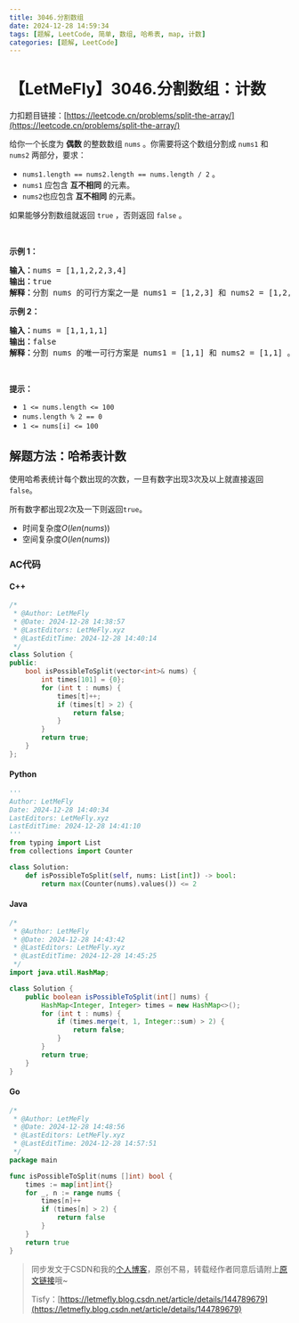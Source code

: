 ```yaml
---
title: 3046.分割数组
date: 2024-12-28 14:59:34
tags: [题解, LeetCode, 简单, 数组, 哈希表, map, 计数]
categories: [题解, LeetCode]
---
```


# 【LetMeFly】3046.分割数组：计数

力扣题目链接：[https://leetcode.cn/problems/split-the-array/](https://leetcode.cn/problems/split-the-array/)

<p>给你一个长度为 <strong>偶数 </strong>的整数数组 <code>nums</code> 。你需要将这个数组分割成 <code>nums1</code> 和 <code>nums2</code> 两部分，要求：</p>

<ul>
	<li><code>nums1.length == nums2.length == nums.length / 2</code> 。</li>
	<li><code>nums1</code> 应包含 <strong>互不相同</strong><strong> </strong>的元素。</li>
	<li><code>nums2</code>也应包含<strong> 互不相同</strong> 的元素。</li>
</ul>

<p>如果能够分割数组就返回 <code>true</code> ，否则返回 <code>false</code> 。</p>

<p>&nbsp;</p>

<p><strong class="example">示例 1：</strong></p>

<pre>
<strong>输入：</strong>nums = [1,1,2,2,3,4]
<strong>输出：</strong>true
<strong>解释：</strong>分割 nums 的可行方案之一是 nums1 = [1,2,3] 和 nums2 = [1,2,4] 。
</pre>

<p><strong class="example">示例 2：</strong></p>

<pre>
<strong>输入：</strong>nums = [1,1,1,1]
<strong>输出：</strong>false
<strong>解释：</strong>分割 nums 的唯一可行方案是 nums1 = [1,1] 和 nums2 = [1,1] 。但 nums1 和 nums2 都不是由互不相同的元素构成。因此，返回 false 。
</pre>

<p>&nbsp;</p>

<p><strong>提示：</strong></p>

<ul>
	<li><code>1 &lt;= nums.length &lt;= 100</code></li>
	<li><code>nums.length % 2 == 0</code></li>
	<li><code>1 &lt;= nums[i] &lt;= 100</code></li>
</ul>


    
## 解题方法：哈希表计数

使用哈希表统计每个数出现的次数，一旦有数字出现3次及以上就直接返回`false`。

所有数字都出现2次及一下则返回`true`。

+ 时间复杂度$O(len(nums))$
+ 空间复杂度$O(len(nums))$

### AC代码

#### C++

```cpp
/*
 * @Author: LetMeFly
 * @Date: 2024-12-28 14:38:57
 * @LastEditors: LetMeFly.xyz
 * @LastEditTime: 2024-12-28 14:40:14
 */
class Solution {
public:
    bool isPossibleToSplit(vector<int>& nums) {
        int times[101] = {0};
        for (int t : nums) {
            times[t]++;
            if (times[t] > 2) {
                return false;
            }
        }
        return true;
    }
};
```

#### Python

```python
'''
Author: LetMeFly
Date: 2024-12-28 14:40:34
LastEditors: LetMeFly.xyz
LastEditTime: 2024-12-28 14:41:10
'''
from typing import List
from collections import Counter

class Solution:
    def isPossibleToSplit(self, nums: List[int]) -> bool:
        return max(Counter(nums).values()) <= 2
```

#### Java

```java
/*
 * @Author: LetMeFly
 * @Date: 2024-12-28 14:43:42
 * @LastEditors: LetMeFly.xyz
 * @LastEditTime: 2024-12-28 14:45:25
 */
import java.util.HashMap;

class Solution {
    public boolean isPossibleToSplit(int[] nums) {
        HashMap<Integer, Integer> times = new HashMap<>();
        for (int t : nums) {
            if (times.merge(t, 1, Integer::sum) > 2) {
                return false;
            }
        }
        return true;
    }
}
```

#### Go

```go
/*
 * @Author: LetMeFly
 * @Date: 2024-12-28 14:48:56
 * @LastEditors: LetMeFly.xyz
 * @LastEditTime: 2024-12-28 14:57:51
 */
package main

func isPossibleToSplit(nums []int) bool {
    times := map[int]int{}
    for _, n := range nums {
        times[n]++
        if (times[n] > 2) {
            return false
        }
    }
    return true
}
```

> 同步发文于CSDN和我的[个人博客](https://blog.letmefly.xyz/)，原创不易，转载经作者同意后请附上[原文链接](https://blog.letmefly.xyz/2024/12/28/LeetCode%203046.%E5%88%86%E5%89%B2%E6%95%B0%E7%BB%84/)哦~
>
> Tisfy：[https://letmefly.blog.csdn.net/article/details/144789679](https://letmefly.blog.csdn.net/article/details/144789679)
